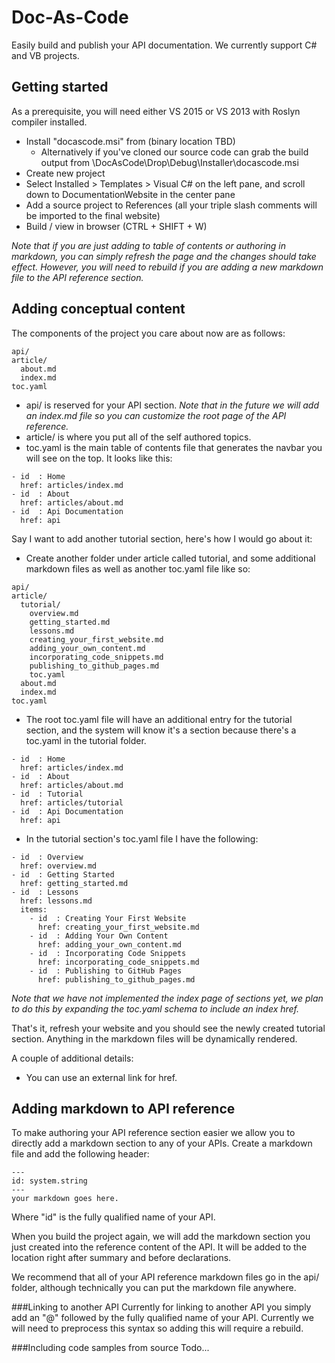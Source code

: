 Doc-As-Code
===========
Easily build and publish your API documentation. We currently support C# and VB projects.

Getting started
---------------
As a prerequisite, you will need either VS 2015 or VS 2013 with Roslyn compiler installed.
* Install "docascode.msi" from (binary location TBD)
  * Alternatively if you've cloned our source code can grab the build output from \DocAsCode\Drop\Debug\Installer\docascode.msi
* Create new project
* Select Installed > Templates > Visual C# on the left pane, and scroll down to DocumentationWebsite in the center pane
* Add a source project to References (all your triple slash comments will be imported to the final website)
* Build / view in browser (CTRL + SHIFT + W)

*Note that if you are just adding to table of contents or authoring in markdown, you can simply refresh the page and the changes should take effect. However, you will need to rebuild if you are adding a new markdown file to the API reference section.*

Adding conceptual content
-------------------------
The components of the project you care about now are as follows:
```
api/
article/
  about.md
  index.md
toc.yaml
```
* api/ is reserved for your API section. *Note that in the future we will add an index.md file so you can customize the root page of the API reference.*
* article/ is where you put all of the self authored topics.
* toc.yaml is the main table of contents file that generates the navbar you will see on the top. It looks like this:
```
- id  : Home
  href: articles/index.md
- id  : About
  href: articles/about.md
- id  : Api Documentation
  href: api
```
Say I want to add another tutorial section, here's how I would go about it:
* Create another folder under article called tutorial, and some additional markdown files as well as another toc.yaml file like so:
```
api/
article/
  tutorial/
    overview.md
    getting_started.md
    lessons.md
    creating_your_first_website.md
    adding_your_own_content.md
    incorporating_code_snippets.md
    publishing_to_github_pages.md
    toc.yaml
  about.md
  index.md
toc.yaml
```
* The root toc.yaml file will have an additional entry for the tutorial section, and the system will know it's a section because there's a toc.yaml in the tutorial folder.
```
- id  : Home
  href: articles/index.md
- id  : About
  href: articles/about.md
- id  : Tutorial
  href: articles/tutorial
- id  : Api Documentation
  href: api
```
* In the tutorial section's toc.yaml file I have the following:
```
- id  : Overview
  href: overview.md
- id  : Getting Started
  href: getting_started.md
- id  : Lessons
  href: lessons.md
  items:
    - id  : Creating Your First Website
      href: creating_your_first_website.md
    - id  : Adding Your Own Content
      href: adding_your_own_content.md
    - id  : Incorporating Code Snippets
      href: incorporating_code_snippets.md
    - id  : Publishing to GitHub Pages
      href: publishing_to_github_pages.md
```
*Note that we have not implemented the index page of sections yet, we plan to do this by expanding the toc.yaml schema to include an index href.*

That's it, refresh your website and you should see the newly created tutorial section. Anything in the markdown files will be dynamically rendered.

A couple of additional details:
* You can use an external link for href.

Adding markdown to API reference
--------------------------------
To make authoring your API reference section easier we allow you to directly add a markdown section to any of your APIs. Create a markdown file and add the following header:
```
---
id: system.string
---
your markdown goes here.
```
Where "id" is the fully qualified name of your API. 

When you build the project again, we will add the markdown section you just created into the reference content of the API. It will be added to the location right after summary and before declarations.

We recommend that all of your API reference markdown files go in the api/ folder, although technically you can put the markdown file anywhere.

###Linking to another API
Currently for linking to another API you simply add an "@" followed by the fully qualified name of your API. Currently we will need to preprocess this syntax so adding this will require a rebuild.

###Including code samples from source
Todo...
